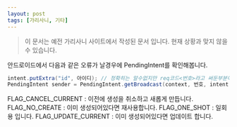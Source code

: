 ```yaml
---
layout: post
tags: [가리사니, 기타]
---
```


> 이 문서는 예전 가리사니 사이트에서 작성된 문서 입니다.
현재 상황과 맞지 않을 수 있습니다.


안드로이드에서 다음과 같은 오류가 날경우에 PendingIntent를 확인해봅니다.

``` java
intent.putExtra("id", 아이디); // 정확히는 알수없지만 req코드<번호>라고 써둔부분이 동작하지 않을 수 있다.
PendingIntent sender = PendingIntent.getBroadcast(context, 번호, intent, PendingIntent.FLAG_UPDATE_CURRENT); // 이런식으로 플래그를 줘보자.
```

FLAG_CANCEL_CURRENT : 이전에 생성을 취소하고 새롭게 만듭니다.
FLAG_NO_CREATE : 이미 생성되어있다면 재사용합니다.
FLAG_ONE_SHOT : 일회용 입니다.
FLAG_UPDATE_CURRENT : 이미 생성되어있다면 업데이트 합니다.